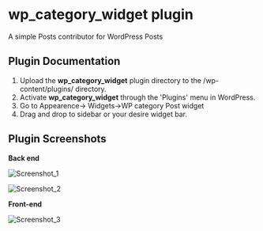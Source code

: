 # wp_category_widget plugin
A simple Posts contributor for WordPress Posts

## Plugin Documentation
1. Upload the **wp_category_widget** plugin directory to the /wp-content/plugins/ directory.
2. Activate **wp_category_widget** through the 'Plugins' menu in WordPress.
3. Go to Appearence-> Widgets->WP category Post widget
4. Drag and drop to sidebar or your desire widget bar.


## Plugin Screenshots

**Back end**

![Screenshot_1](https://ps.w.org/3r-elementor-timeline-widget/assets/screenshot-1.png?rev=1959999)

![Screenshot_2](https://ps.w.org/3r-elementor-timeline-widget/assets/screenshot-2.png?rev=1967121)


**Front-end** 

![Screenshot_3](https://user-images.githubusercontent.com/6370697/63208318-6a54b400-c0f4-11e9-8d6a-e303e508781a.png)

